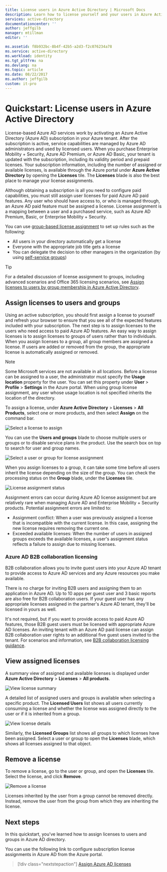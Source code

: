 ```yaml
---
title: License users in Azure Active Directory | Microsoft Docs
description: Learn how to license yourself and your users in Azure Active Directory.
services: active-directory
documentationcenter: ''
author: jeffgilb
manager: mtillman
editor: ''

ms.assetid: f8b932bc-8b4f-42b5-a2d3-f2c076234a78
ms.service: active-directory
ms.workload: identity
ms.tgt_pltfrm: na
ms.devlang: na
ms.topic: article
ms.date: 08/22/2017
ms.author: jeffgilb
custom: it-pro
---
```

# Quickstart: License users in Azure Active Directory
License-based Azure AD services work by activating an Azure Active Directory (Azure AD) subscription in your Azure tenant. After the subscription is active, service capabilities are managed by Azure AD administrators and used by licensed users. When you purchase Enterprise Mobility + Security, Azure AD Premium, or Azure AD Basic, your tenant is updated with the subscription, including its validity period and prepaid licenses. Your subscription information, including the number of assigned or available licenses, is available through the Azure portal under **Azure Active Directory** by opening the **Licenses** tile. The **Licenses** blade is also the best place to manage your license assignments.

Although obtaining a subscription is all you need to configure paid capabilities, you must still assign user licenses for paid Azure AD paid features. Any user who should have access to, or who is managed through, an Azure AD paid feature must be assigned a license. License assignment is a mapping between a user and a purchased service, such as Azure AD Premium, Basic, or Enterprise Mobility + Security.

You can use [group-based license assignment](active-directory-licensing-whatis-azure-portal.md) to set up rules such as the following:
* All users in your directory automatically get a license
* Everyone with the appropriate job title gets a license
* You can delegate the decision to other managers in the organization (by using [self-service groups](active-directory-accessmanagement-self-service-group-management.md))

> [!TIP]
> For a detailed discussion of license assignment to groups, including advanced scenarios and Office 365 licensing scenarios, see [Assign licenses to users by group membership in Azure Active Directory](active-directory-licensing-group-assignment-azure-portal.md).

## Assign licenses to users and groups
Using an active subscription, you should first assign a license to yourself and refresh your browser to ensure that you see all of the expected features included with your subscription. The next step is to assign licenses to the users who need access to paid Azure AD features. An easy way to assign licenses is to assign licenses to groups of users rather than to individuals. When you assign licenses to a group, all group members are assigned a license. If users are added or removed from the group, the appropriate license is automatically assigned or removed. 

> [!NOTE]
> Some Microsoft services are not available in all locations. Before a license can be assigned to a user, the administrator must specify the **Usage location** property for the user. You can set this property under **User** &gt; **Profile** &gt; **Settings** in the Azure portal. When using group license assignment, any user whose usage location is not specified inherits the location of the directory.

To assign a license, under **Azure Active Directory** &gt; **Licenses** &gt; **All Products**, select one or more products, and then select **Assign** on the command bar.

![Select a license to assign](media/license-users-groups/select-license-to-assign.png)

You can use the **Users and groups** blade to choose multiple users or groups or to disable service plans in the product. Use the search box on top to search for user and group names.

![Select a user or group for license assignment](media/license-users-groups/select-user-for-license-assignment.png)

When you assign licenses to a group, it can take some time before all users inherit the license depending on the size of the group. You can check the processing status on the **Group** blade, under the **Licenses** tile.

![License assignment status](media/license-users-groups/license-assignment-status.png)

Assignment errors can occur during Azure AD license assignment but are relatively rare when managing Azure AD and Enterprise Mobility + Security products. Potential assignment errors are limited to:
- Assignment conflict: When a user was previously assigned a license that is incompatible with the current license. In this case, assigning the new license requires removing the current one.
- Exceeded available licenses: When the number of users in assigned groups exceeds the available licenses, a user's assignment status reflects a failure to assign due to missing licenses.

### Azure AD B2B collaboration licensing

B2B collaboration allows you to invite guest users into your Azure AD tenant to provide access to Azure AD services and any Azure resources you make available.  

There is no charge for inviting B2B users and assigning them to an application in Azure AD. Up to 10 apps per guest user and 3 basic reports are also free for B2B collaboration users. If your guest user has any appropriate licenses assigned in the partner's Azure AD tenant, they'll be licensed in yours as well.

It's not required, but if you want to provide access to paid Azure AD features, those B2B guest users must be licensed with appropriate Azure AD licenses. An inviting tenant with an Azure AD paid license can assign B2B collaboration user rights to an additional five guest users invited to the tenant. For scenarios and information, see [B2B collaboration licensing guidance](active-directory-b2b-licensing.md).

## View assigned licenses

A summary view of assigned and available licenses is displayed under **Azure Active Directory** &gt; **Licenses** &gt; **All products**.

![View license summary](media/license-users-groups/view-license-summary.png)

A detailed list of assigned users and groups is available when selecting a specific product. The **Licensed Users** list shows all users currently consuming a license and whether the license was assigned directly to the user or if it is inherited from a group.

![View license details](media/license-users-groups/view-license-detail.png)

Similarly, the **Licensed Groups** list shows all groups to which licenses have been assigned. Select a user or group to open the **Licenses** blade, which shows all licenses assigned to that object.

## Remove a license

To remove a license, go to the user or group, and open the **Licenses** tile. Select the license, and click **Remove**.

![Remove a license](media/license-users-groups/remove-license.png)

Licenses inherited by the user from a group cannot be removed directly. Instead, remove the user from the group from which they are inheriting the license.


## Next steps
In this quickstart, you’ve learned how to assign licenses to users and groups in Azure AD directory. 

You can use the following link to configure subscription license assignments in Azure AD from the Azure portal.

> [!div class="nextstepaction"]
> [Assign Azure AD licenses](https://aad.portal.azure.com/#blade/Microsoft_AAD_IAM/LicensesMenuBlade/Overview) 